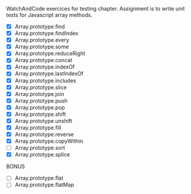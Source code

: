 WatchAndCode exercices for testing chapter. Assignment is to write unit tests for Javascript array methods.
- [x] Array.prototype.find
- [x] Array.prototype.findIndex
- [x] Array.prototype.every
- [x] Array.prototype.some
- [x] Array.prototype.reduceRight
- [x] Array.prototype.concat
- [x] Array.prototype.indexOf
- [x] Array.prototype.lastIndexOf
- [x] Array.prototype.includes
- [x] Array.prototype.slice
- [x] Array.prototype.join
- [x] Array.prototype.push
- [x] Array.prototype.pop
- [x] Array.prototype.shift
- [x] Array.prototype.unshift
- [x] Array.prototype.fill
- [x] Array.prototype.reverse
- [x] Array.prototype.copyWithin
- [ ] Array.prototype.sort
- [x] Array.prototype.splice

BONUS
- [ ] Array.prototype.flat
- [ ] Array.prototype.flatMap

